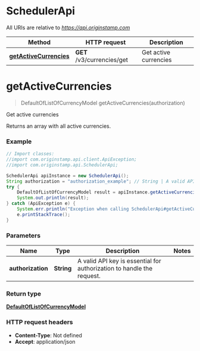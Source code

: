 # SchedulerApi

All URIs are relative to *https://api.originstamp.com*

Method | HTTP request | Description
------------- | ------------- | -------------
[**getActiveCurrencies**](SchedulerApi.md#getActiveCurrencies) | **GET** /v3/currencies/get | Get active currencies


<a name="getActiveCurrencies"></a>
# **getActiveCurrencies**
> DefaultOfListOfCurrencyModel getActiveCurrencies(authorization)

Get active currencies

Returns an array with all active currencies.

### Example
```java
// Import classes:
//import com.originstamp.api.client.ApiException;
//import com.originstamp.api.SchedulerApi;

SchedulerApi apiInstance = new SchedulerApi();
String authorization = "authorization_example"; // String | A valid API key is essential for authorization to handle the request.
try {
    DefaultOfListOfCurrencyModel result = apiInstance.getActiveCurrencies(authorization);
    System.out.println(result);
} catch (ApiException e) {
    System.err.println("Exception when calling SchedulerApi#getActiveCurrencies");
    e.printStackTrace();
}
```

### Parameters

Name | Type | Description  | Notes
------------- | ------------- | ------------- | -------------
 **authorization** | **String**| A valid API key is essential for authorization to handle the request. |

### Return type

[**DefaultOfListOfCurrencyModel**](DefaultOfListOfCurrencyModel.md)


### HTTP request headers

 - **Content-Type**: Not defined
 - **Accept**: application/json

